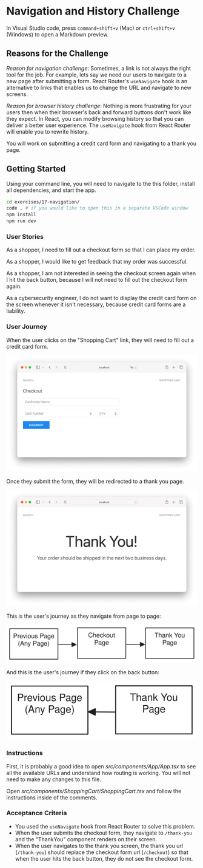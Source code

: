 # Navigation and History Challenge

In Visual Studio code, press `command+shift+v` (Mac) or `ctrl+shift+v` (Windows) to open a Markdown preview.

## Reasons for the Challenge

_Reason for navigation challenge_: Sometimes, a link is not always the right tool for the job. For example, lets say we need our users to navigate to a new page after submitting a form. React Router's `useNavigate` hook is an alternative to links that enables us to change the URL and navigate to new screens.

_Reason for browser history challenge_: Nothing is more frustrating for your users then when their browser's back and forward buttons don't work like they expect. In React, you can modify browsing history so that you can deliver a better user experience. The `useNavigate` hook from React Router will enable you to rewrite history.

You will work on submitting a credit card form and navigating to a thank you page.

## Getting Started

Using your command line, you will need to navigate to the this folder, install all dependencies, and start the app.

```bash
cd exercises/17-navigation/
code . # if you would like to open this in a separate VSCode window
npm install
npm run dev
```

### User Stories

As a shopper, I need to fill out a checkout form so that I can place my order.

As a shopper, I would like to get feedback that my order was successful.

As a shopper, I am not interested in seeing the checkout screen again when I hit the back button, because I will not need to fill out the checkout form again.

As a cybersecurity engineer, I do not want to display the credit card form on the screen whenever it isn't necessary, because credit card forms are a liability.

### User Journey

When the user clicks on the "Shopping Cart" link, they will need to fill out a credit card form.

![Checkout form screenshot](checkout.png)

Once they submit the form, they will be redirected to a thank you page.

![Thank you page screenshot](thank-you.png)

This is the user's journey as they navigate from page to page:

![Diagram of the user journey: First Page to Checkout Page to Thank You Page](checkout-forward-history.svg)

And this is the user's journey if they click on the back button:

![Diagram of user journey with the back button: From Thank You Page to First Page](checkout-backward-history.svg)

### Instructions

First, it is probably a good idea to open _src/components/App/App.tsx_ to see all the available URLs and understand how routing is working. You will not need to make any changes to this file.

Open _src/components/ShoppingCart/ShoppingCart.tsx_ and follow the instructions inside of the comments.

### Acceptance Criteria

- You used the `useNavigate` hook from React Router to solve this problem.
- When the user submits the checkout form, they navigate to `/thank-you` and the "ThankYou" component renders on their screen.
- When the user navigates to the thank you screen, the thank you url (`/thank-you`) should replace the checkout form url (`/checkout`) so that when the user hits the back button, they do not see the checkout form.
